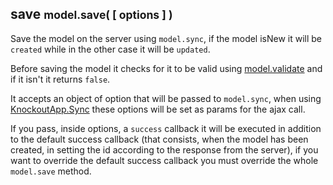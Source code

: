 <h2 class="page-header">save <small>model.save( [ options ] )</small></h2>

Save the model on the server using `model.sync`, if the model isNew it will be `created` while in the other case it will be `updated`.

Before saving the model it checks for it to be valid using <a href="#validatemodel.validate()">model.validate</a> and if it isn't it returns `false`.

It accepts an object of option that will be passed to `model.sync`, when using <a href="#SyncKnockoutApp.Sync(method,model,options)">KnockoutApp.Sync</a> these options will be set as params for the ajax call.

If you pass, inside options, a `success` callback it will be executed in addition to the default success callback (that consists, when the model has been created, in setting the id according to the response from the server), if you want to override the default success callback you must override the whole `model.save` method.